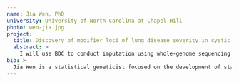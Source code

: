 ```yaml
---
name: Jia Wen, PhD
university: University of North Carolina at Chapel Hill
photo: wen-jia.jpg
project:
  title: Discovery of modifier loci of lung disease severity in cystic fibrosis (CF) by CF-tailored genotype imputation and scanning of candidate regulatory regions
  abstract: >
    I will use BDC to conduct imputation using whole-genome sequencing data (WGS) generated by the Cystic Fibrosis Genome Project. Imputation into cystic fibrosis (CF) patients using WGS data from other CF patients as reference (internal reference) will likely better rescue regions most relevant to CF (e.g., the CF causing gene CFTR and CF modifier genes such as MUC4, SLC9A3), where existing reference panels have had poor performance. We will assess imputation quality using internal and the state-of-the-art reference panels. Furthermore, we will scan candidate regulatory regions based on annotations from WGS Annotator (WGSA) and from relevant chromatin conformation data to identify regions associated with lung function among CF patients.
bio: >
  Jia Wen is a statistical geneticist focused on the development of statistical methods and their application to genetic dissection of complex diseases and traits. She is a Postdoctoral Fellow in the Department of Genetics at the University of North Carolina at Chapel Hill. During her PhD study and post-doc training, she developed computational pipelines and statistical methods to improve computing and statistical efficiency in biomedical research, and conducted statistical, genetic, and bioinformatics analysis to advance genetic understanding for human diseases and traits. Her current projects aim to develop statistical methods for analyzing chromosome conformation capture data and genetic association studies in diverse-ancestry cohorts.
---
```

